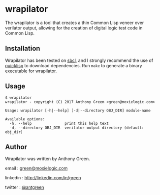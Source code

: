 # wrapilator

The wrapilator is a tool that creates a thin Common Lisp veneer over
verilator output, allowing for the creation of digital logic test code
in Common Lisp.

## Installation

Wrapilator has been tested on [sbcl](http://sbcl.org), and I strongly
recommend the use of [quicklisp](https://www.quicklisp.org) to
download dependencies.  Run `make` to generate a binary executable for
wrapilator.

## Usage

    $ wrapilator
    wrapilator - copyright (C) 2017 Anthony Green <green@moxielogic.com>

    Usage: wrapilator [-h|--help] [-d|--directory OBJ_DIR] module-name

    Available options:
      -h, --help               print this help text
      -d, --directory OBJ_DIR  verilator output directory (default: obj_dir)

## Author

Wrapilator was written by Anthony Green.

email    : green@moxielogic.com

linkedin : http://linkedin.com/in/green

twitter  : [@antgreen](https://twitter.com/antgreen)



